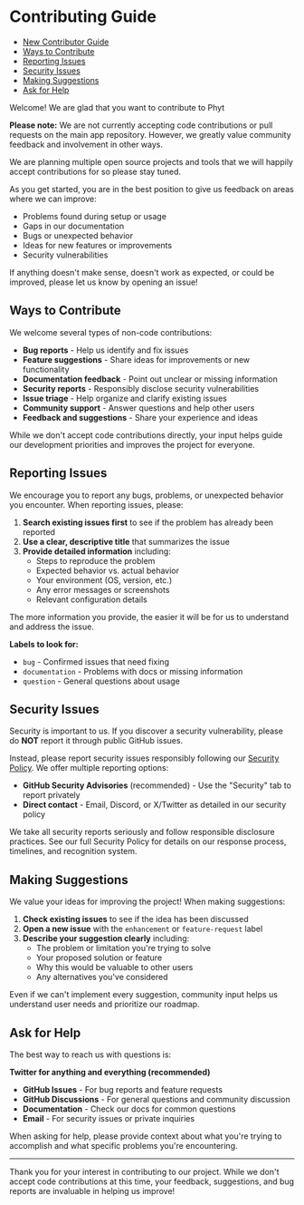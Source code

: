 # Contributing Guide

- [New Contributor Guide](#contributing-guide)
- [Ways to Contribute](#ways-to-contribute)
- [Reporting Issues](#reporting-issues)
- [Security Issues](#security-issues)
- [Making Suggestions](#making-suggestions)
- [Ask for Help](#ask-for-help)

Welcome! We are glad that you want to contribute to Phyt

**Please note:** We are not currently accepting code contributions or pull requests on the main app repository. However, we greatly value community feedback and involvement in other ways.

We are planning multiple open source projects and tools that we will happily accept contributions for so please stay tuned.

As you get started, you are in the best position to give us feedback on areas where we can improve:

- Problems found during setup or usage
- Gaps in our documentation
- Bugs or unexpected behavior
- Ideas for new features or improvements
- Security vulnerabilities

If anything doesn't make sense, doesn't work as expected, or could be improved, please let us know by opening an issue!

## Ways to Contribute

We welcome several types of non-code contributions:

- **Bug reports** - Help us identify and fix issues
- **Feature suggestions** - Share ideas for improvements or new functionality
- **Documentation feedback** - Point out unclear or missing information
- **Security reports** - Responsibly disclose security vulnerabilities
- **Issue triage** - Help organize and clarify existing issues
- **Community support** - Answer questions and help other users
- **Feedback and suggestions** - Share your experience and ideas

While we don't accept code contributions directly, your input helps guide our development priorities and improves the project for everyone.

## Reporting Issues

We encourage you to report any bugs, problems, or unexpected behavior you encounter. When reporting issues, please:

1. **Search existing issues first** to see if the problem has already been reported
2. **Use a clear, descriptive title** that summarizes the issue
3. **Provide detailed information** including:
    - Steps to reproduce the problem
    - Expected behavior vs. actual behavior
    - Your environment (OS, version, etc.)
    - Any error messages or screenshots
    - Relevant configuration details

The more information you provide, the easier it will be for us to understand and address the issue.

**Labels to look for:**

- `bug` - Confirmed issues that need fixing
- `documentation` - Problems with docs or missing information
- `question` - General questions about usage

## Security Issues

Security is important to us. If you discover a security vulnerability, please do **NOT** report it through public GitHub issues.

Instead, please report security issues responsibly following our [Security Policy](SECURITY.md). We offer multiple reporting options:

- **GitHub Security Advisories** (recommended) - Use the "Security" tab to report privately
- **Direct contact** - Email, Discord, or X/Twitter as detailed in our security policy

We take all security reports seriously and follow responsible disclosure practices. See our full Security Policy for details on our response process, timelines, and recognition system.

## Making Suggestions

We value your ideas for improving the project! When making suggestions:

1. **Check existing issues** to see if the idea has been discussed
2. **Open a new issue** with the `enhancement` or `feature-request` label
3. **Describe your suggestion clearly** including:
    - The problem or limitation you're trying to solve
    - Your proposed solution or feature
    - Why this would be valuable to other users
    - Any alternatives you've considered

Even if we can't implement every suggestion, community input helps us understand user needs and prioritize our roadmap.

## Ask for Help

The best way to reach us with questions is:

**Twitter for anything and everything (recommended)**

- **GitHub Issues** - For bug reports and feature requests
- **GitHub Discussions** - For general questions and community discussion
- **Documentation** - Check our docs for common questions
- **Email** - For security issues or private inquiries

When asking for help, please provide context about what you're trying to accomplish and what specific problems you're encountering.

---

Thank you for your interest in contributing to our project. While we don't accept code contributions at this time, your feedback, suggestions, and bug reports are invaluable in helping us improve!

